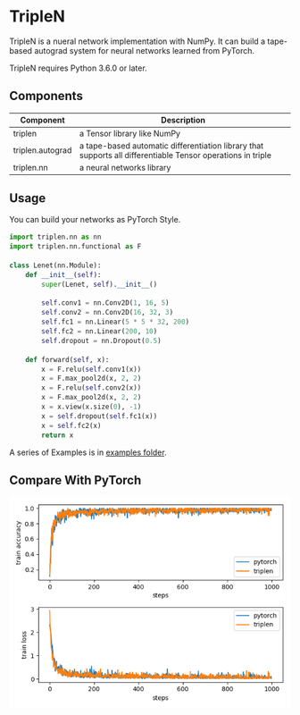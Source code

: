 # TripleN

TripleN is a nueral network implementation with NumPy. It can build a tape-based autograd system for neural networks learned from PyTorch. 

TripleN requires Python 3.6.0 or later.

## Components

| Component        | Description                                                  |
| ---------------- | ------------------------------------------------------------ |
| triplen          | a Tensor library like NumPy                                  |
| triplen.autograd | a tape-based automatic differentiation library that supports all differentiable Tensor operations in triple |
| triplen.nn       | a neural networks library                                    |

## Usage

You can build your networks as PyTorch Style.

```python
import triplen.nn as nn
import triplen.nn.functional as F

class Lenet(nn.Module):
    def __init__(self):
        super(Lenet, self).__init__()

        self.conv1 = nn.Conv2D(1, 16, 5)
        self.conv2 = nn.Conv2D(16, 32, 3)
        self.fc1 = nn.Linear(5 * 5 * 32, 200)
        self.fc2 = nn.Linear(200, 10)
        self.dropout = nn.Dropout(0.5)

    def forward(self, x):
        x = F.relu(self.conv1(x))
        x = F.max_pool2d(x, 2, 2)
        x = F.relu(self.conv2(x))
        x = F.max_pool2d(x, 2, 2)
        x = x.view(x.size(0), -1)
        x = self.dropout(self.fc1(x))
        x = self.fc2(x)
        return x

```

A series of Examples is in [examples folder](https://github.com/ThdLee/TripleN/tree/master/examples).

## Compare With PyTorch

![myplot](https://github.com/ThdLee/TripleN/blob/master/myplot.png)